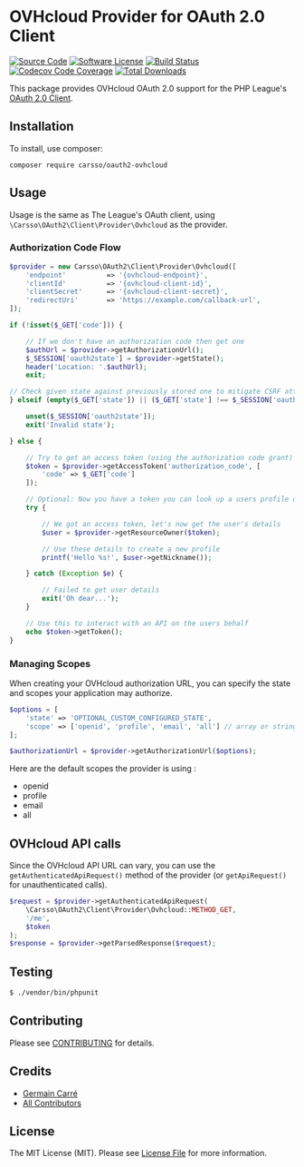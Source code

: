 # OVHcloud Provider for OAuth 2.0 Client
[![Source Code](https://img.shields.io/badge/source-carsso/oauth2--ovhcloud-blue.svg?style=flat-square)](https://github.com/carsso/oauth2-ovhcloud)
[![Software License](https://img.shields.io/badge/license-MIT-brightgreen.svg?style=flat-square)](https://github.com/carsso/oauth2-ovhcloud/blob/master/LICENSE)
[![Build Status](https://img.shields.io/github/workflow/status/carsso/oauth2-ovhcloud/CI?label=CI&logo=github&style=flat-square)](https://github.com/carsso/oauth2-ovhcloud/actions?query=workflow%3ACI)
[![Codecov Code Coverage](https://img.shields.io/codecov/c/gh/carsso/oauth2-ovhcloud?label=codecov&logo=codecov&style=flat-square)](https://codecov.io/gh/carsso/oauth2-ovhcloud)
[![Total Downloads](https://img.shields.io/packagist/dt/carsso/oauth2-ovhcloud.svg?style=flat-square)](https://packagist.org/packages/carsso/oauth2-ovhcloud)

This package provides OVHcloud OAuth 2.0 support for the PHP League's [OAuth 2.0 Client](https://github.com/thephpleague/oauth2-client).

## Installation

To install, use composer:

```
composer require carsso/oauth2-ovhcloud
```

## Usage

Usage is the same as The League's OAuth client, using `\Carsso\OAuth2\Client\Provider\Ovhcloud` as the provider.

### Authorization Code Flow

```php
$provider = new Carsso\OAuth2\Client\Provider\Ovhcloud([
    'endpoint'          => '{ovhcloud-endpoint}',
    'clientId'          => '{ovhcloud-client-id}',
    'clientSecret'      => '{ovhcloud-client-secret}',
    'redirectUri'       => 'https://example.com/callback-url',
]);

if (!isset($_GET['code'])) {

    // If we don't have an authorization code then get one
    $authUrl = $provider->getAuthorizationUrl();
    $_SESSION['oauth2state'] = $provider->getState();
    header('Location: '.$authUrl);
    exit;

// Check given state against previously stored one to mitigate CSRF attack
} elseif (empty($_GET['state']) || ($_GET['state'] !== $_SESSION['oauth2state'])) {

    unset($_SESSION['oauth2state']);
    exit('Invalid state');

} else {

    // Try to get an access token (using the authorization code grant)
    $token = $provider->getAccessToken('authorization_code', [
        'code' => $_GET['code']
    ]);

    // Optional: Now you have a token you can look up a users profile data
    try {

        // We got an access token, let's now get the user's details
        $user = $provider->getResourceOwner($token);

        // Use these details to create a new profile
        printf('Hello %s!', $user->getNickname());

    } catch (Exception $e) {

        // Failed to get user details
        exit('Oh dear...');
    }

    // Use this to interact with an API on the users behalf
    echo $token->getToken();
}
```

### Managing Scopes

When creating your OVHcloud authorization URL, you can specify the state and scopes your application may authorize.

```php
$options = [
    'state' => 'OPTIONAL_CUSTOM_CONFIGURED_STATE',
    'scope' => ['openid', 'profile', 'email', 'all'] // array or string
];

$authorizationUrl = $provider->getAuthorizationUrl($options);
```

Here are the default scopes the provider is using :

- openid
- profile
- email
- all


## OVHcloud API calls

Since the OVHcloud API URL can vary, you can use the `getAuthenticatedApiRequest()` method of the provider (or `getApiRequest()` for unauthenticated calls).

```php
$request = $provider->getAuthenticatedApiRequest(
    \Carsso\OAuth2\Client\Provider\Ovhcloud::METHOD_GET,
    '/me',
    $token
);
$response = $provider->getParsedResponse($request);
```

## Testing

``` bash
$ ./vendor/bin/phpunit
```

## Contributing

Please see [CONTRIBUTING](https://github.com/carsso/oauth2-ovhcloud/blob/master/CONTRIBUTING.md) for details.


## Credits

- [Germain Carré](https://github.com/carsso)
- [All Contributors](https://github.com/carsso/oauth2-ovhcloud/contributors)


## License

The MIT License (MIT). Please see [License File](https://github.com/carsso/oauth2-ovhcloud/blob/master/LICENSE) for more information.
